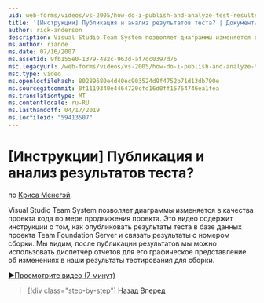 ```yaml
---
uid: web-forms/videos/vs-2005/how-do-i-publish-and-analyze-test-results
title: '[Инструкции] Публикация и анализ результатов теста? | Документы Майкрософт'
author: rick-anderson
description: Visual Studio Team System позволяет диаграммы изменяется в качества проекта кода по мере продвижения проекта. Это видео содержит инструкции о том, как publ....
ms.author: riande
ms.date: 07/16/2007
ms.assetid: 9fb155e0-1379-482c-963d-af7dc0397d76
msc.legacyurl: /web-forms/videos/vs-2005/how-do-i-publish-and-analyze-test-results
msc.type: video
ms.openlocfilehash: 80289680e4d40ec903524d9f4752b71d13db790e
ms.sourcegitcommit: 0f1119340e4464720cfd16d0ff15764746ea1fea
ms.translationtype: MT
ms.contentlocale: ru-RU
ms.lasthandoff: 04/17/2019
ms.locfileid: "59413507"
---
```

# <a name="how-do-i-publish-and-analyze-test-results"></a>[Инструкции] Публикация и анализ результатов теста?

по [Криса Менегэй](https://twitter.com/CMenegay)

Visual Studio Team System позволяет диаграммы изменяется в качества проекта кода по мере продвижения проекта. Это видео содержит инструкции о том, как опубликовать результаты теста в базе данных проекта Team Foundation Server и связать результаты с номером сборки. Мы видим, после публикации результатов мы можно использовать диспетчер отчетов для его графическое представление об изменениях в наши результаты тестирования для сборки.

[&#9654;Просмотрите видео (7 минут)](https://channel9.msdn.com/Blogs/ASP-NET-Site-Videos/how-do-i-publish-and-analyze-test-results)

> [!div class="step-by-step"]
> [Назад](how-do-i-use-generic-tests.md)
> [Вперед](how-do-i-discover-application-changes-prior-to-deployment.md)
